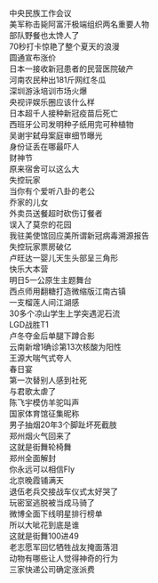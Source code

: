 中央民族工作会议  
美军称击毙阿富汗极端组织两名重要人物  
部队野餐也太馋人了  
70秒打卡惊艳了整个夏天的浪漫  
圆通宣布涨价  
日本一接收新冠患者的民营医院破产  
河南农民种出181斤网红冬瓜  
深圳游泳培训市场火爆  
央视评娱乐圈应该什么样  
日本超千人接种新冠疫苗后死亡  
西班牙公司发明种子纸用完可种植物  
吴谢宇弑母案庭审细节曝光  
身份证丢在哪最吓人  
财神节  
原来宿舍可以这么大  
失控玩家  
当你有个爱听八卦的老公  
乔家的儿女  
外卖员送餐超时砍伤订餐者  
误入了莫奈的花园  
我驻美使馆回应美所谓新冠病毒溯源报告  
失控玩家票房破亿  
卢旺达一婴儿天生头部呈三角形  
快乐大本营  
明日5一公原生主题舞台  
西点师用翻糖打造微缩版江南古镇  
一支榴莲人间江湖感  
30多个凉山学生上学突遇泥石流  
LGD战胜T1  
卢冬夺金后单腿下蹲合影  
云南新增1确诊第13次核酸为阳性  
王源大喘气式夸人  
春日宴  
第一次替别人感到社死  
与君歌太虐了  
陈飞宇模仿羊驼叫声  
国家体育馆征集昵称  
男子抽烟20年3个脚趾坏死截肢  
郑州烟火气回来了  
这就是街舞轮椅舞  
郑州全面解封  
你永远可以相信Fly  
北京晚霞铺满天  
退伍老兵交接战车仪式太好哭了  
玩密室逃脱被当成马骑了  
微博全面下线明星排行榜单  
所以大呲花到底是谁  
这就是街舞100进49  
老志愿军回忆牺牲战友掩面落泪  
动物有哪些让人觉得神奇的行为  
三家快递公司确定涨派费  
